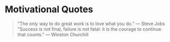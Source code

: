 # Motivational Quotes
> "The only way to do great work is to love what you do." — Steve Jobs
> "Success is not final, failure is not fatal: it is the courage to continue that counts." — Winston Churchill

